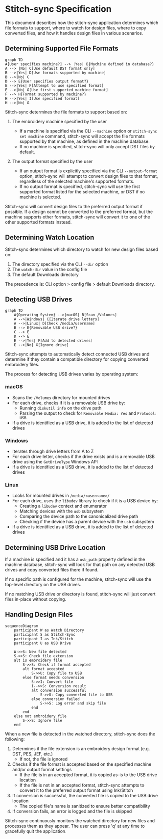 # Stitch-sync Specification

This document describes how the stitch-sync application determines which file formats to support, where to watch for design files, where to copy converted files, and how it handles design files in various scenarios.

## Determining Supported File Formats

```mermaid
graph TD
A[User specifies machine?] --> |Yes| B{Machine defined in database?}
A --> |No| C[Use default DST format only]
B -->|Yes| D[Use formats supported by machine]
B -->|No| C
D --> E{User specifies output format?}
E -->|Yes| F[Attempt to use specified format]
E -->|No| G[Use first supported machine format]
F --> H{Format supported by machine?}
H -->|Yes| I[Use specified format]
H -->|No| G
```

Stitch-sync determines the file formats to support based on:

1. The embroidery machine specified by the user
   - If a machine is specified via the CLI `--machine` option or `stitch-sync set machine` command, stitch-sync will accept the file formats supported by that machine, as defined in the machine database.
   - If no machine is specified, stitch-sync will only accept DST files by default.

2. The output format specified by the user
   - If an output format is explicitly specified via the CLI `--output-format` option, stitch-sync will attempt to convert design files to that format, regardless of the selected machine's supported formats.
   - If no output format is specified, stitch-sync will use the first supported format listed for the selected machine, or DST if no machine is selected.

Stitch-sync will convert design files to the preferred output format if possible. If a design cannot be converted to the preferred format, but the machine supports other formats, stitch-sync will convert it to one of the other supported formats instead.

## Determining Watch Location

Stitch-sync determines which directory to watch for new design files based on:

1. The directory specified via the CLI `--dir` option
2. The `watch-dir` value in the config file
3. The default Downloads directory

The precedence is: CLI option > config file > default Downloads directory.

## Detecting USB Drives

```mermaid
graph TD
    A{Operating System} -->|macOS| B[Scan /Volumes]
    A -->|Windows| C[Iterate drive letters]
    A -->|Linux| D[Check /media/username]
    B --> E{Removable USB drive?}
    C --> E
    D --> E
    E -->|Yes| F[Add to detected drives]
    E -->|No| G[Ignore drive]
```

Stitch-sync attempts to automatically detect connected USB drives and determine if they contain a compatible directory for copying converted embroidery files.

The process for detecting USB drives varies by operating system:

### macOS
- Scans the `/Volumes` directory for mounted drives
- For each drive, checks if it is a removable USB drive by:
  - Running `diskutil info` on the drive path
  - Parsing the output to check for `Removable Media: Yes` and `Protocol: USB`
- If a drive is identified as a USB drive, it is added to the list of detected drives

### Windows
- Iterates through drive letters from A to Z
- For each drive letter, checks if the drive exists and is a removable USB drive using the `GetDriveType` Windows API
- If a drive is identified as a USB drive, it is added to the list of detected drives

### Linux
- Looks for mounted drives in `/media/<username>/`
- For each drive, uses the `libudev` library to check if it is a USB device by:
  - Creating a `libudev` context and enumerator
  - Matching devices with the `usb` subsystem
  - Comparing the device path to the canonicalized drive path
  - Checking if the device has a parent device with the `usb` subsystem
- If a drive is identified as a USB drive, it is added to the list of detected drives

## Determining USB Drive Location

If a machine is specified and it has a `usb_path` property defined in the machine database, stitch-sync will look for that path on any detected USB drives and copy converted files there if found.

If no specific path is configured for the machine, stitch-sync will use the top-level directory on the USB drives.

If no matching USB drive or directory is found, stitch-sync will just convert files in-place without copying.

## Handling Design Files

```mermaid
sequenceDiagram
    participant W as Watch Directory
    participant S as Stitch-Sync
    participant I as Ink/Stitch
    participant U as USB Drive

    W->>S: New file detected
    S->>S: Check file extension
    alt is embroidery file
        S->>S: Check if format accepted
        alt format accepted
            S->>U: Copy file to USB
        else format needs conversion
            S->>I: Convert file
            I-->>S: Conversion result
            alt conversion successful
                S->>U: Copy converted file to USB
            else conversion failed
                S->>S: Log error and skip file
            end
        end
    else not embroidery file
        S->>S: Ignore file
    end
```

When a new file is detected in the watched directory, stitch-sync does the following:

1. Determines if the file extension is an embroidery design format (e.g. DST, PES, JEF, etc.)
   - If not, the file is ignored
2. Checks if the file format is accepted based on the specified machine and/or output format settings
   - If the file is in an accepted format, it is copied as-is to the USB drive location
   - If the file is not in an accepted format, stitch-sync attempts to convert it to the preferred output format using Ink/Stitch
3. If conversion is successful, the converted file is copied to the USB drive location
   - The copied file's name is sanitized to ensure better compatibility
4. If conversion fails, an error is logged and the file is skipped

Stitch-sync continuously monitors the watched directory for new files and processes them as they appear. The user can press 'q' at any time to gracefully quit the application.
